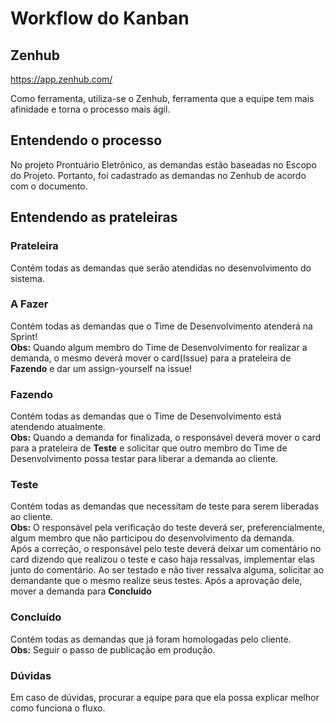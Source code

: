 # Workflow do Kanban

## Zenhub

<https://app.zenhub.com/>

Como ferramenta, utiliza-se o Zenhub, ferramenta que a equipe tem 
mais afinidade e torna o processo mais ágil.


## Entendendo o processo

No projeto Prontuário Eletrônico, as demandas estão baseadas no Escopo do Projeto. 
Portanto, foi cadastrado as demandas no Zenhub de acordo com o documento.


## Entendendo as prateleiras

### Prateleira
Contém todas as demandas que serão atendidas no desenvolvimento do sistema.

### A Fazer

Contém todas as demandas que o Time de Desenvolvimento atenderá na Sprint!<br>
<b>Obs:</b> Quando algum membro do Time de Desenvolvimento for realizar a demanda,
o mesmo deverá mover o card(Issue) para a prateleira de <b>Fazendo</b> e dar um assign-yourself na issue!<br>


### Fazendo

Contém todas as demandas que o Time de Desenvolvimento está atendendo atualmente.<br>
<b>Obs:</b> Quando a demanda for finalizada, o responsável deverá mover o card para
a prateleira de <b>Teste</b> e solicitar que outro membro do Time de Desenvolvimento possa testar para liberar
a demanda ao cliente.


### Teste

Contém todas as demandas que necessitam de teste para serem liberadas ao cliente.<br>
<b>Obs:</b> O responsável pela verificação do teste deverá ser, preferencialmente, algum membro
que não participou do desenvolvimento da demanda.<br>
Após a correção, o responsável pelo teste deverá deixar um comentário no card dizendo que realizou o teste 
e caso haja ressalvas, implementar elas junto do comentário. Ao ser testado e não tiver ressalva alguma, 
solicitar ao demandante que o mesmo realize seus testes. Após a aprovação dele, mover a demanda para <b>Concluído</b>


### Concluído

Contém todas as demandas que já foram homologadas pelo cliente.<br>
<b>Obs:</b> Seguir o passo de publicação em produção.


### Dúvidas 

Em caso de dúvidas, procurar a equipe para que ela possa explicar melhor como funciona o fluxo.

